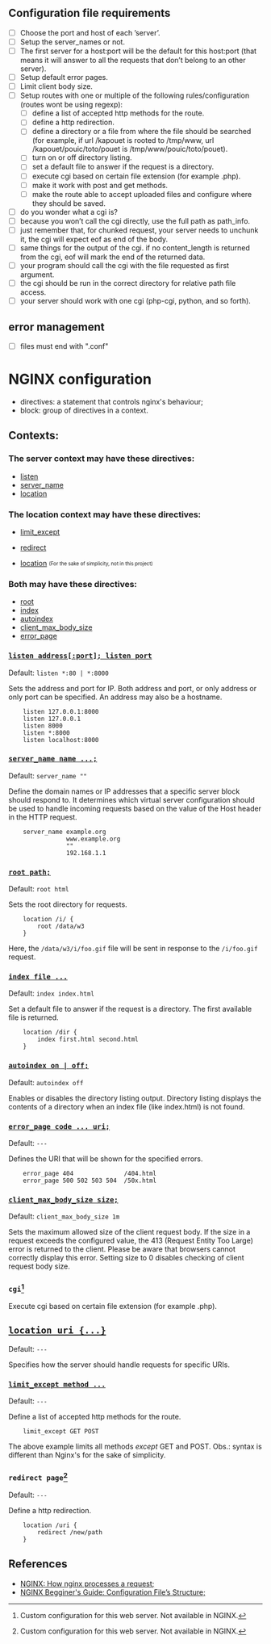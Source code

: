 ## Configuration file requirements
- [ ] Choose the port and host of each ’server’.
- [ ] Setup the server_names or not.
- [ ] The first server for a host:port will be the default for this host:port (that means it will answer to all the requests that don’t belong to an other server).
- [ ] Setup default error pages.
- [ ] Limit client body size.
- [ ] Setup routes with one or multiple of the following rules/configuration (routes wont be using regexp):
	- [ ] define a list of accepted http methods for the route.
	- [ ] define a http redirection.
	- [ ] define a directory or a file from where the file should be searched (for example, if url /kapouet is rooted to /tmp/www, url /kapouet/pouic/toto/pouet is /tmp/www/pouic/toto/pouet).
	- [ ] turn on or off directory listing.
	- [ ] set a default file to answer if the request is a directory.
	- [ ] execute cgi based on certain file extension (for example .php).
	- [ ] make it work with post and get methods.
	- [ ] make the route able to accept uploaded files and configure where they should be saved.

- [ ] do you wonder what a cgi is?
- [ ] because you won’t call the cgi directly, use the full path as path_info.
- [ ] just remember that, for chunked request, your server needs to unchunk it, the cgi will expect eof as end of the body.
- [ ] same things for the output of the cgi. if no content_length is returned from the cgi, eof will mark the end of the returned data.
- [ ] your program should call the cgi with the file requested as first argument.
- [ ] the cgi should be run in the correct directory for relative path file access.
- [ ] your server should work with one cgi (php-cgi, python, and so forth).

## error management
- [ ] files must end with ".conf"

# NGINX configuration
- directives: a statement that controls nginx's behaviour;
- block: group of directives in a context.

## Contexts:
### The server context may have these directives:
- [listen](#listen-addressport-listen-port)
- [server_name](#server_name-name)
- [location](#location-uri)

### The location context may have these directives:
- [limit_except](#limit_except-method)
- [redirect](#redirect-page1)

- [location](#location-uri) <sub><sup>(For the sake of simplicity, not in this project)</sup></sub>

### Both may have these directives:
- [root](#root-path)
- [index](#index-file)
- [autoindex](#autoindex-on--off)
- [client_max_body_size](#client_max_body_size-size)
- [error_page](#error_page-code--uri)


### [`listen address[:port]; listen port`](http://nginx.org/en/docs/http/ngx_http_core_module.html#listen)
Default: `listen *:80 | *:8000`

Sets the address and port for IP. Both address and port, or only address or only port can be specified. An address may also be a hostname.
```
	listen 127.0.0.1:8000
	listen 127.0.0.1
	listen 8000
	listen *:8000
	listen localhost:8000
```

### [`server_name name ...;`](http://nginx.org/en/docs/http/ngx_http_core_module.html#server_name)
Default: `server_name ""`

Define the domain names or IP addresses that a specific server block should respond to. It determines which virtual server configuration should be used to handle incoming requests based on the value of the Host header in the HTTP request.
```
	server_name	example.org
				www.example.org
				""
				192.168.1.1
```

### [`root path;`](http://nginx.org/en/docs/http/ngx_http_core_module.html#root)
Default: `root html`

Sets the root directory for requests.
```
	location /i/ {
		root /data/w3
	}
```
Here, the `/data/w3/i/foo.gif` file will be sent in response to the `/i/foo.gif` request.

### [`index file ...`](http://nginx.org/en/docs/http/ngx_http_index_module.html#index)
Default: `index index.html`

Set a default file to answer if the request is a directory. The first available file is returned.
```
	location /dir {
		index first.html second.html
	}
```

### [`autoindex on | off;`](http://nginx.org/en/docs/http/ngx_http_autoindex_module.html#autoindex)
Default: `autoindex off`

Enables or disables the directory listing output. Directory listing displays the contents of a directory when an index file (like index.html) is not found.

### [`error_page code ... uri;`](http://nginx.org/en/docs/http/ngx_http_core_module.html#error_page)
Default: `---`

Defines the URI that will be shown for the specified errors.
```
	error_page 404				/404.html
	error_page 500 502 503 504	/50x.html
```

### [`client_max_body_size size;`](http://nginx.org/en/docs/http/ngx_http_core_module.html#client_max_body_size)
Default: `client_max_body_size 1m`

Sets the maximum allowed size of the client request body. If the size in a request exceeds the configured value, the 413 (Request Entity Too Large) error is returned to the client. Please be aware that browsers cannot correctly display this error. Setting size to 0 disables checking of client request body size.

### `cgi`[^1]
Execute cgi based on certain file extension (for example .php).

## [`location uri {...}`](http://nginx.org/en/docs/http/ngx_http_core_module.html#location)
Default: `---`

Specifies how the server should handle requests for specific URIs.

### [`limit_except method ...`](http://nginx.org/en/docs/http/ngx_http_core_module.html#limit_except)
Default: `---`

Define a list of accepted http methods for the route.
```
	limit_except GET POST
```
The above example limits all methods *except* GET and POST.
Obs.: syntax is different than Nginx's for the sake of simplicity.

### `redirect page`[^1]
Default: `---`

Define a http redirection.
```
	location /uri {
		redirect /new/path
	}
```

## References
- [NGINX: How nginx processes a request;](http://nginx.org/en/docs/http/request_processing.html)
- [NGINX Begginer's Guide: Configuration File’s Structure;](http://nginx.org/en/docs/beginners_guide.html#conf_structure)

[^1]: Custom configuration for this web server. Not available in NGINX.
